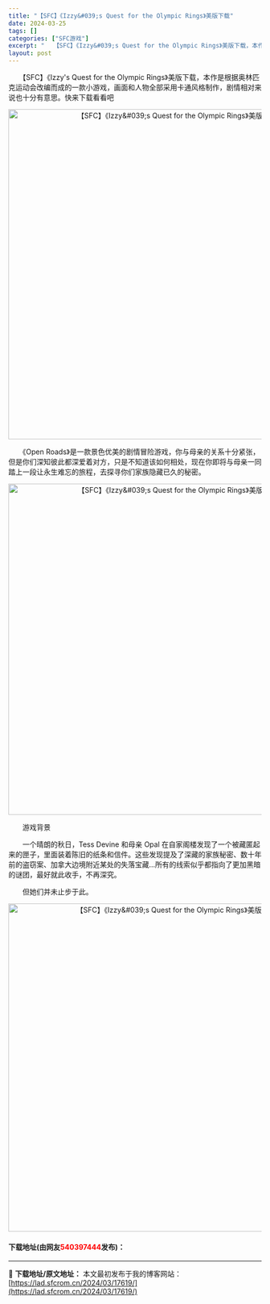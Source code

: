 ```yaml
---
title: "【SFC】《Izzy&#039;s Quest for the Olympic Rings》美版下载"
date: 2024-03-25
tags: []
categories: ["SFC游戏"]
excerpt: "　　【SFC】《Izzy&#039;s Quest for the Olympic Rings》美版下载，本作是根据奥林匹克运动会改编而成的一款小游戏，画面和人物全部采用卡通风格制作，剧情相对来说也十分有意思。快来下载看看吧 　　《Open Roads》是一款景色优美的剧情冒险游戏，你与母亲的关系十分&hellip;"
layout: post
---
```


 <p>　　【SFC】《Izzy&#39;s Quest for the Olympic Rings》美版下载，本作是根据奥林匹克运动会改编而成的一款小游戏，画面和人物全部采用卡通风格制作，剧情相对来说也十分有意思。快来下载看看吧</p> <p align="center"><img align="" border="0" src="https://lad.sfcrom.cn/wp-content/uploads/2024/03/20240324_6600baee04767.png" width="655" alt="【SFC】《Izzy&amp;#039;s Quest for the Olympic Rings》美版下载" /></p> <p>　　《Open Roads》是一款景色优美的剧情冒险游戏，你与母亲的关系十分紧张，但是你们深知彼此都深爱着对方，只是不知道该如何相处，现在你即将与母亲一同踏上一段让永生难忘的旅程，去探寻你们家族隐藏已久的秘密。</p> <p align="center"><img align="" border="0" src="https://lad.sfcrom.cn/wp-content/uploads/2024/03/20240324_6600baef3e088.png" width="657" alt="【SFC】《Izzy&amp;#039;s Quest for the Olympic Rings》美版下载" /></p> <p>　　游戏背景</p> <p>　　一个晴朗的秋日，Tess Devine 和母亲 Opal 在自家阁楼发现了一个被藏匿起来的匣子，里面装着陈旧的纸条和信件。这些发现提及了深藏的家族秘密、数十年前的盗窃案、加拿大边境附近某处的失落宝藏...所有的线索似乎都指向了更加黑暗的谜团，最好就此收手，不再深究。</p> <p>　　但她们并未止步于此。</p> <p align="center"><img align="" border="0" src="https://lad.sfcrom.cn/wp-content/uploads/2024/03/20240324_6600baf081135.png" width="651" alt="【SFC】《Izzy&amp;#039;s Quest for the Olympic Rings》美版下载" /></p> <p><h4>下载地址(由网友<font color="red">540397444</font>发布)：</h4></p> 

---
📖 **下载地址/原文地址：** 本文最初发布于我的博客网站：[https://lad.sfcrom.cn/2024/03/17619/](https://lad.sfcrom.cn/2024/03/17619/)
